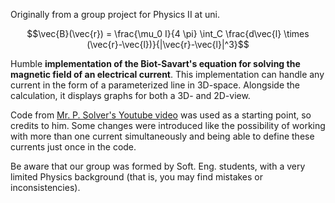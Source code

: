Originally from a group project for Physics II at uni.

$$\vec{B}(\vec{r}) =  \frac{\mu_0 I}{4 \pi} \int_C \frac{d\vec{l} \times (\vec{r}-\vec{l})}{|\vec{r}-\vec{l}|^3}$$

Humble **implementation of the Biot-Savart's equation for solving the magnetic field of an electrical current**. This implementation can handle any current in the form of a parameterized line in 3D-space. Alongside the calculation, it displays graphs for both a 3D- and 2D-view.

Code from [Mr. P. Solver's Youtube video](https://youtu.be/srk2YZKMn-E) was used as a starting point, so credits to him. Some changes were introduced like the possibility of working with more than one current simultaneously and being able to define these currents just once in the code.

Be aware that our group was formed by Soft. Eng. students, with a very limited Physics background (that is, you may find mistakes or inconsistencies).

